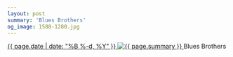 ```yaml
---
layout: post
summary: 'Blues Brothers'
og_image: 1588-1280.jpg
---
```


<p>
 <time>
  <a href="/1588">
   {{ page.date | date: "%B %-d, %Y" }}
  </a>
 </time>
 <a href="/1588">
  <img alt="{{ page.summary }}" data-taken="1/30/2022" sizes="(min-width: 700px) 50vw, calc(100vw - 2rem)" src="{{ site.assets_url }}/1588-640.jpg" srcset="{{ site.assets_url }}/1588-320.jpg 320w, {{ site.assets_url }}/1588-640.jpg 640w, {{ site.assets_url }}/1588-960.jpg 960w, {{ site.assets_url }}/1588-1280.jpg 1280w"/>
 </a>
 <span>
  Blues Brothers
 </span>
</p>

